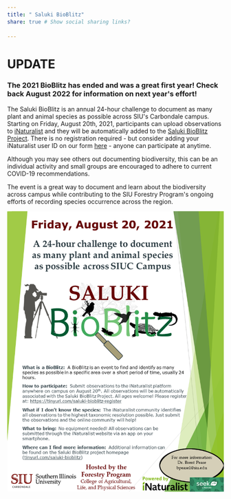 ```yaml
---
title: " Saluki BioBlitz"
share: true # Show social sharing links?

---
```


# UPDATE
### The 2021 BioBlitz has ended and was a great first year! Check back August 2022 for information on next year's effort!

    

The Saluki BioBlitz is an annual 24-hour challenge to document as many plant and animal species as possible across SIU's Carbondale campus. Starting on Friday, August 20th, 2021, participants can upload observations to [iNaturalist](https://www.inaturalist.org) and they will be automatically added to the [Saluki BioBlitz Project](https://www.inaturalist.org/projects/southern-illinois-university-saluki-bioblitz). There is no registration required - but consider adding your iNaturalist user ID on our form [here](https://tinyurl.com/saluki-bioblitz-register) - anyone can participate at anytime.     

Although you may see others out documenting biodiversity, this can be an individual activity and small groups are encouraged to adhere to current COVID-19 recommendations.    

The event is a great way to document and learn about the biodiversity across campus while contributing to the SIU Forestry Program's ongoing efforts of recording species occurrence across the region.

![Saluki BioBlitz Flyer](flyer.png)    

